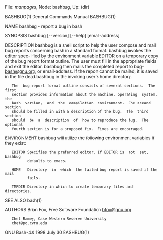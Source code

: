 File: *manpages*,  Node: bashbug,  Up: (dir)

BASHBUG(1)                  General Commands Manual                 BASHBUG(1)



NAME
       bashbug - report a bug in bash

SYNOPSIS
       bashbug [--version] [--help] [email-address]

DESCRIPTION
       bashbug is a shell script to help the user compose and mail bug reports
       concerning bash in a standard format.  bashbug invokes the editor spec-
       ified by the environment variable EDITOR on a temporary copy of the bug
       report format outline. The user must fill in the appropriate fields and
       exit  the  editor.   bashbug  then  mails  the completed report to bug-
       bash@gnu.org, or email-address.  If the report cannot be mailed, it  is
       saved in the file dead.bashbug in the invoking user's home directory.

       The  bug report format outline consists of several sections.  The first
       section provides information about the machine, operating  system,  the
       bash  version,  and  the  compilation  environment.  The second section
       should be filled in with a description of the bug.  The  third  section
       should  be  a  description  of  how to reproduce the bug.  The optional
       fourth section is for a proposed fix.  Fixes are encouraged.

ENVIRONMENT
       bashbug will utilize the following environment variables if they exist:

       EDITOR Specifies the preferred editor. If EDITOR is  not  set,  bashbug
              defaults to emacs.

       HOME   Directory  in  which  the failed bug report is saved if the mail
              fails.

       TMPDIR Directory in which to create temporary files and directories.

SEE ALSO
       bash(1)

AUTHORS
       Brian Fox, Free Software Foundation
       bfox@gnu.org

       Chet Ramey, Case Western Reserve University
       chet@po.cwru.edu



GNU Bash-4.0                     1998 July 30                       BASHBUG(1)
